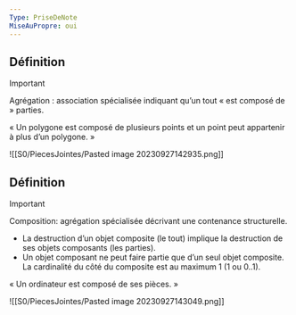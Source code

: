 ```yaml
---
Type: PriseDeNote
MiseAuPropre: oui
---
```

## Définition
>[!important]
>Agrégation : association spécialisée indiquant qu’un tout « est composé de » parties.

« Un polygone est composé de plusieurs points et un point peut appartenir à plus d’un polygone. »

![[S0/PiecesJointes/Pasted image 20230927142935.png]]

## Définition
>[!important] 
>Composition: agrégation spécialisée décrivant une contenance structurelle.

- La destruction d’un objet composite (le tout) implique la destruction de ses objets composants (les parties). 
- Un objet composant ne peut faire partie que d’un seul objet composite. La cardinalité du côté du composite est au maximum 1 (1 ou 0..1).

« Un ordinateur est composé de ses pièces. »

![[S0/PiecesJointes/Pasted image 20230927143049.png]]